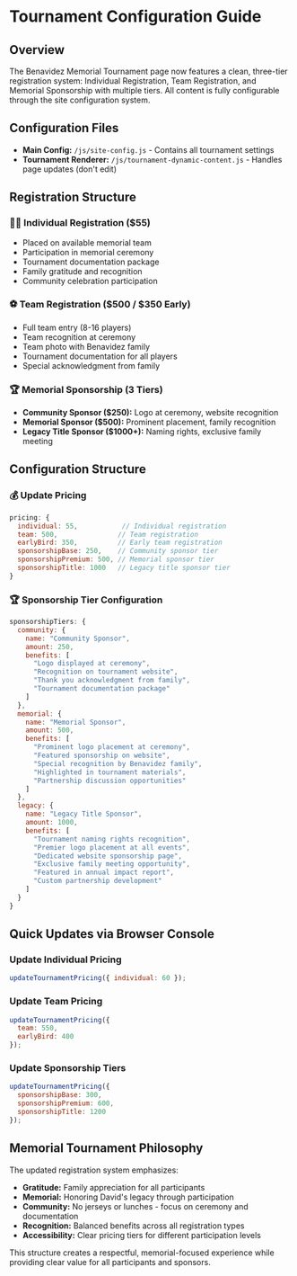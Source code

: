 # Tournament Configuration Guide

## Overview
The Benavidez Memorial Tournament page now features a clean, three-tier registration system: Individual Registration, Team Registration, and Memorial Sponsorship with multiple tiers. All content is fully configurable through the site configuration system.

## Configuration Files
- **Main Config:** `/js/site-config.js` - Contains all tournament settings
- **Tournament Renderer:** `/js/tournament-dynamic-content.js` - Handles page updates (don't edit)

## Registration Structure

### 🏃‍♂️ Individual Registration ($55)
- Placed on available memorial team
- Participation in memorial ceremony
- Tournament documentation package
- Family gratitude and recognition
- Community celebration participation

### ⚽ Team Registration ($500 / $350 Early)
- Full team entry (8-16 players)
- Team recognition at ceremony
- Team photo with Benavidez family
- Tournament documentation for all players
- Special acknowledgment from family

### 🏆 Memorial Sponsorship (3 Tiers)
- **Community Sponsor ($250):** Logo at ceremony, website recognition
- **Memorial Sponsor ($500):** Prominent placement, family recognition  
- **Legacy Title Sponsor ($1000+):** Naming rights, exclusive family meeting

## Configuration Structure

### 💰 Update Pricing
```javascript
pricing: {
  individual: 55,           // Individual registration
  team: 500,               // Team registration
  earlyBird: 350,          // Early team registration
  sponsorshipBase: 250,    // Community sponsor tier
  sponsorshipPremium: 500, // Memorial sponsor tier
  sponsorshipTitle: 1000   // Legacy title sponsor tier
}
```

### 🏆 Sponsorship Tier Configuration
```javascript
sponsorshipTiers: {
  community: {
    name: "Community Sponsor",
    amount: 250,
    benefits: [
      "Logo displayed at ceremony",
      "Recognition on tournament website",
      "Thank you acknowledgment from family",
      "Tournament documentation package"
    ]
  },
  memorial: {
    name: "Memorial Sponsor", 
    amount: 500,
    benefits: [
      "Prominent logo placement at ceremony",
      "Featured sponsorship on website",
      "Special recognition by Benavidez family",
      "Highlighted in tournament materials",
      "Partnership discussion opportunities"
    ]
  },
  legacy: {
    name: "Legacy Title Sponsor",
    amount: 1000,
    benefits: [
      "Tournament naming rights recognition",
      "Premier logo placement at all events",
      "Dedicated website sponsorship page",
      "Exclusive family meeting opportunity",
      "Featured in annual impact report",
      "Custom partnership development"
    ]
  }
}
```

## Quick Updates via Browser Console

### Update Individual Pricing
```javascript
updateTournamentPricing({ individual: 60 });
```

### Update Team Pricing
```javascript
updateTournamentPricing({ 
  team: 550, 
  earlyBird: 400 
});
```

### Update Sponsorship Tiers
```javascript
updateTournamentPricing({
  sponsorshipBase: 300,
  sponsorshipPremium: 600,
  sponsorshipTitle: 1200
});
```

## Memorial Tournament Philosophy

The updated registration system emphasizes:
- **Gratitude:** Family appreciation for all participants
- **Memorial:** Honoring David's legacy through participation
- **Community:** No jerseys or lunches - focus on ceremony and documentation
- **Recognition:** Balanced benefits across all registration types
- **Accessibility:** Clear pricing tiers for different participation levels

This structure creates a respectful, memorial-focused experience while providing clear value for all participants and sponsors.
